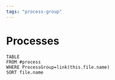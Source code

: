 ```yaml
---
tags: "process-group"
---
```

# Processes
```dataview
TABLE
FROM #process 
WHERE ProcessGroup=link(this.file.name)
SORT file.name
```

